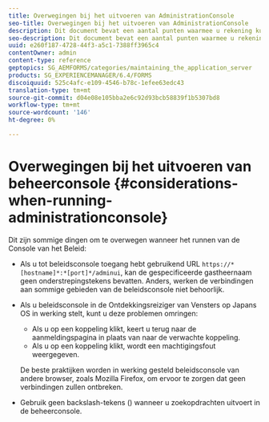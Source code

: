 ```yaml
---
title: Overwegingen bij het uitvoeren van AdministrationConsole
seo-title: Overwegingen bij het uitvoeren van AdministrationConsole
description: Dit document bevat een aantal punten waarmee u rekening kunt houden wanneer u de beheerconsole uitvoert.
seo-description: Dit document bevat een aantal punten waarmee u rekening kunt houden wanneer u de beheerconsole uitvoert.
uuid: e260f187-4728-44f3-a5c1-7388ff3965c4
contentOwner: admin
content-type: reference
geptopics: SG_AEMFORMS/categories/maintaining_the_application_server
products: SG_EXPERIENCEMANAGER/6.4/FORMS
discoiquuid: 525c4afc-e109-4546-b78c-1efee63edc43
translation-type: tm+mt
source-git-commit: d04e08e105bba2e6c92d93bcb58839f1b5307bd8
workflow-type: tm+mt
source-wordcount: '146'
ht-degree: 0%

---
```



# Overwegingen bij het uitvoeren van beheerconsole {#considerations-when-running-administrationconsole}

Dit zijn sommige dingen om te overwegen wanneer het runnen van de Console van het Beleid:

* Als u tot beleidsconsole toegang hebt gebruikend URL `https://*[hostname]*:*[port]*/adminui`, kan de gespecificeerde gastheernaam geen onderstrepingstekens bevatten. Anders, werken de verbindingen aan sommige gebieden van de beleidsconsole niet behoorlijk.
* Als u beleidsconsole in de Ontdekkingsreiziger van Vensters op Japans OS in werking stelt, kunt u deze problemen omringen:

   * Als u op een koppeling klikt, keert u terug naar de aanmeldingspagina in plaats van naar de verwachte koppeling.
   * Als u op een koppeling klikt, wordt een machtigingsfout weergegeven.

   De beste praktijken worden in werking gesteld beleidsconsole van andere browser, zoals Mozilla Firefox, om ervoor te zorgen dat geen verbindingen zullen ontbreken.

* Gebruik geen backslash-tekens () wanneer u zoekopdrachten uitvoert in de beheerconsole.

